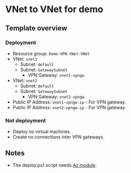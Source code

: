 # VNet to VNet for demo

## Template overview

### Deployment

- Resource group: `Demo-VPN-VNet-VNet`
- VNet: `vnet1`
    - Subnet: `default`
    - Subnet: `GatewaySubnet`
        - VPN Gateway: `vnet1-vpngw`
- VNet: `vnet2`
    - Subnet: `default`
    - Subnet: `GatewaySubnet`
        - VPN Gateway: `vnet2-vpngw`
- Public IP Address: `vnet1-vpngw-ip` - For VPN gateway.
- Public IP Address: `vnet2-vpngw-ip` - For VPN gateway.

### Not deployment

- Deploy no virtual machines.
- Create no connections inter VPN gateways.

## Notes

- The deploy.ps1 script needs [Az module](https://www.powershellgallery.com/packages/Az/).
